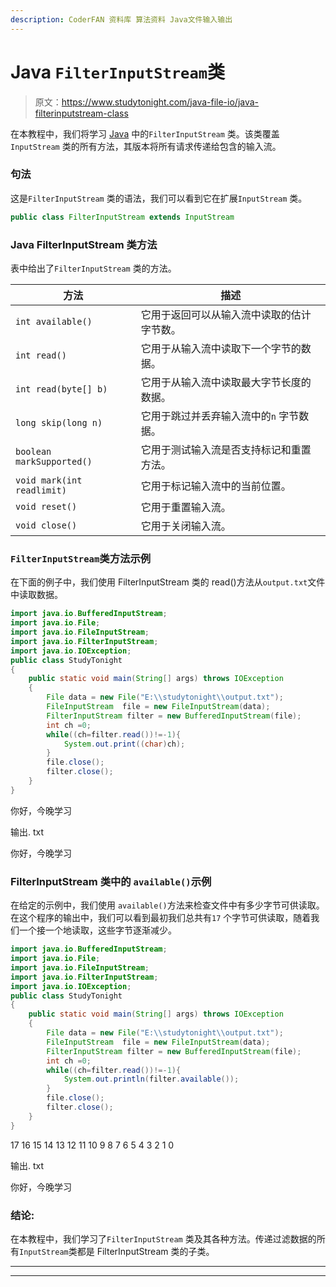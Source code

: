 ```yaml
---
description: CoderFAN 资料库 算法资料 Java文件输入输出
---
```


# Java `FilterInputStream`类

> 原文：<https://www.studytonight.com/java-file-io/java-filterinputstream-class>

在本教程中，我们将学习 [Java](https://www.studytonight.com/java/) 中的`FilterInputStream` 类。该类覆盖`InputStream` 类的所有方法，其版本将所有请求传递给包含的输入流。

### 句法

这是`FilterInputStream` 类的语法，我们可以看到它在扩展`InputStream` 类。

```java
public class FilterInputStream extends InputStream 
```

### Java FilterInputStream 类方法

表中给出了`FilterInputStream` 类的方法。

| 方法 | 描述 |
| --- | --- |
| `int available()` | 它用于返回可以从输入流中读取的估计字节数。 |
| `int read()` | 它用于从输入流中读取下一个字节的数据。 |
| `int read(byte[] b)` | 它用于从输入流中读取最大字节长度的数据。 |
| `long skip(long n)` | 它用于跳过并丢弃输入流中的`n` 字节数据。 |
| `boolean markSupported()` | 它用于测试输入流是否支持标记和重置方法。 |
| `void mark(int readlimit)` | 它用于标记输入流中的当前位置。 |
| `void reset()` | 它用于重置输入流。 |
| `void close()` | 它用于关闭输入流。 |

### `FilterInputStream`类方法示例

在下面的例子中，我们使用 FilterInputStream 类的 read()方法从`output.txt`文件中读取数据。

```java
import java.io.BufferedInputStream;
import java.io.File;
import java.io.FileInputStream;
import java.io.FilterInputStream;
import java.io.IOException;
public class StudyTonight 
{
	public static void main(String[] args) throws IOException 
	{ 
		File data = new File("E:\\studytonight\\output.txt");  
		FileInputStream  file = new FileInputStream(data);  
		FilterInputStream filter = new BufferedInputStream(file);  
		int ch =0;  
		while((ch=filter.read())!=-1){  
			System.out.print((char)ch);  
		}  
		file.close();  
		filter.close();   
	}  
}
```

你好，今晚学习

输出. txt

你好，今晚学习

### FilterInputStream 类中的 `available()`示例

在给定的示例中，我们使用 `available()`方法来检查文件中有多少字节可供读取。在这个程序的输出中，我们可以看到最初我们总共有`17` 个字节可供读取，随着我们一个接一个地读取，这些字节逐渐减少。

```java
import java.io.BufferedInputStream;
import java.io.File;
import java.io.FileInputStream;
import java.io.FilterInputStream;
import java.io.IOException;
public class StudyTonight 
{
	public static void main(String[] args) throws IOException 
	{ 
		File data = new File("E:\\studytonight\\output.txt");  
		FileInputStream  file = new FileInputStream(data);  
		FilterInputStream filter = new BufferedInputStream(file);  
		int ch =0;  
		while((ch=filter.read())!=-1){  
			System.out.println(filter.available());  
		}  
		file.close();  
		filter.close();   
	}  
}
```

17
16
15
14
13
12
11
10
9
8
7
6
5
4
3
2
1
0

输出. txt

你好，今晚学习

### 结论:

在本教程中，我们学习了`FilterInputStream` 类及其各种方法。传递过滤数据的所有`InputStream`类都是 FilterInputStream 类的子类。

* * *

* * *